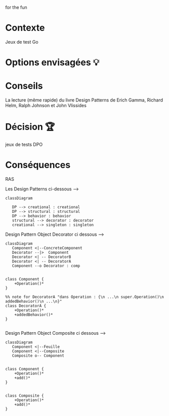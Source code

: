 for the fun 

# Contexte

Jeux de test Go

# Options envisagées 💡

# Conseils 
La lecture (même rapide) du livre Design Patterns de Erich Gamma, Richard Helm, Ralph Johnson et John Vlissides


# Décision 🏆
jeux de tests DPO 

# Conséquences 
RAS


Les Design Patterns ci-dessous -->

```mermaid
classDiagram

   DP --> creational : creational 
   DP --> structural : structural
   DP --> behavior : behavior
   structural --> decorator : decorator
   creational --> singleton : singleton

```


Design Pattern Object Decorator ci dessous -->

```mermaid
classDiagram
   Component <|--ConcreteComponent
   Decorator --|>  Component
   Decorator <| -- DecoratorB
   Decorator <| -- DecoratorA
   Component --o Decorator : comp


class Component {
    +Operation()*
}

%% note for DecoratorA "dans Operation : {\n ...\n super.Operation()\n addedBehavior()\n ...\n}"
class DecoratorA {
    +Operation()*
    +addedBehavior()*
}


```

Design Pattern Object Composite ci dessous -->

```mermaid
classDiagram
   Component <|--Feuille
   Component <|--Composite
   Composite o-- Component


class Component {
    +Operation()*
    +add()*
}


class Composite {
    +Operation()*
    +add()*
}

```
